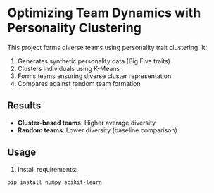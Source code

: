 # Optimizing Team Dynamics with Personality Clustering

This project forms diverse teams using personality trait clustering. It:
1. Generates synthetic personality data (Big Five traits)
2. Clusters individuals using K-Means
3. Forms teams ensuring diverse cluster representation
4. Compares against random team formation

## Results
- **Cluster-based teams**: Higher average diversity
- **Random teams**: Lower diversity (baseline comparison)

## Usage
1. Install requirements:
```bash
pip install numpy scikit-learn

